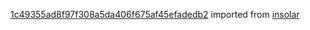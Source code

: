 [1c49355ad8f97f308a5da406f675af45efadedb2](https://github.com/insolar/insolar/commit/1c49355ad8f97f308a5da406f675af45efadedb2) imported from [insolar](https://github.com/insolar/insolar)
